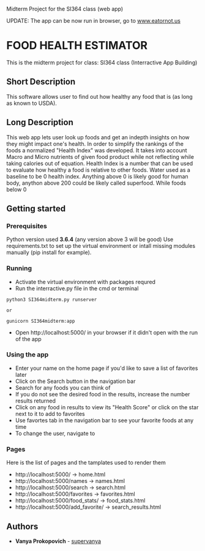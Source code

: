 Midterm Project for the SI364 class (web app)

UPDATE: The app can be now run in browser, go to www.eatornot.us

# FOOD HEALTH ESTIMATOR
  This is the midterm project for class:
  SI364  class (Interractive App Building)

## Short Description
This software allows user to find out how healthy any food that is (as long as known to USDA).

## Long Description
This web app lets user look up foods and get an indepth insights on how they might impact one's health. In order to simplify the rankings of the foods a normalized "Health Index" was developed. It takes into account Macro and Micro nutrients of given food product while not reflecting while taking calories out of equation. Health Index is a number that can be used to evaluate how healthy a food is relative to other foods. Water used as a baseline to be 0 health index. Anything above 0 is likely good for human body, anython above 200 could be likely called superfood. While foods below 0 



## Getting started

### Prerequisites
Python version used **3.6.4** (any version above 3 will be good)
Use requirements.txt to set up the virtual environment or intall missing modules manually (pip install for example).

### Running
* Activate the virtual environment with packages requred
* Run the interractive.py file in the cmd or terminal
```
python3 SI364midterm.py runserver

or

gunicorn SI364midterm:app
```
* Open http://localhost:5000/ in your browser if it didn't open with the run of the app

### Using the app
* Enter your name on the home page if you'd like to save a list of favorites later
* Click on the Search button in the navigation bar
* Search for any foods you can think of
* If you do not see the desired food in the results, increase the number results returned
* Click on any food in results to view its "Health Score" or click on the star next to it to add to favorites
* Use favortes tab in the navigation bar to see your favorite foods at any time
* To change the user, navigate to 

### Pages
Here is the list of pages and the tamplates used to render them

* http://localhost:5000/          -> home.html
* http://localhost:5000/names     -> names.html
* http://localhost:5000/search    -> search.html
* http://localhost:5000/favorites -> favorites.html
* http://localhost:5000/food_stats/<ndbno>   -> food_stats.html
* http://localhost:5000/add_favorite/<ndbno> -> search_results.html



## Authors
* **Vanya Prokopovich** - [supervanya](https://github.com/supervanya)



